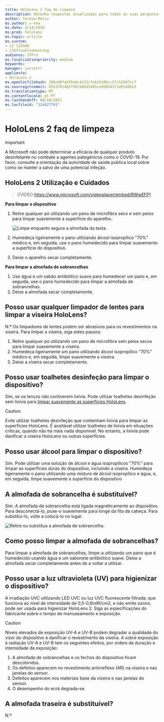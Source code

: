 ```yaml
---
title: HoloLens 2 faq de limpeza
description: Obtenha respostas atualizadas para todas as suas perguntas comuns para limpeza e manutenção do seu dispositivo HoloLens 2.
author: Teresa-Motiv
ms.author: v-tea
ms.date: 4/14/2020
ms.prod: hololens
ms.topic: article
ms.custom:
- CI 115560
- CSSTroubleshooting
audience: ITPro
ms.localizationpriority: medium
keywords: ''
manager: jarrettr
appliesto:
- HoloLens 2
ms.openlocfilehash: 286e90fab7be0c4132cfab15306cc57c52607ccf
ms.sourcegitcommit: 05537014d27d9cb60d5485ce93654371d914d5e3
ms.translationtype: MT
ms.contentlocale: pt-PT
ms.lasthandoff: 09/10/2021
ms.locfileid: "124427791"
---
```

# <a name="hololens-2-cleaning-faq"></a>HoloLens 2 faq de limpeza

> [!IMPORTANT]  
> A Microsoft não pode determinar a eficácia de qualquer produto desinfetante no combate a agentes patogénicos como o COVID-19. Por favor, consulte a orientação da autoridade de saúde pública local sobre como se manter a salvo de uma potencial infeção.  

## <a name="hololens-2-use-and-care"></a>HoloLens 2 Utilização e Cuidados

> [!VIDEO https://www.microsoft.com/videoplayer/embed/RWwEFP]

<!-- <iframe src="https://channel9.msdn.com/Shows/Docs-Mixed-Reality/HoloLens-2-Use-and-Care/player" width="960" height="540" allowFullScreen frameBorder="0" title="HoloLens 2 Use and Care - Microsoft Channel 9 Video"></iframe> -->

**Para limpar o dispositivo**

1. Retire qualquer pó utilizando um pano de microfibra seco e sem pelos para limpar suavemente a superfície do aparelho.

   ![Limpe enquanto segura a almofada da testa.](images/hl2-cleaning.png)

2. Humedeça ligeiramente o pano utilizando álcool isopropílico "70%" médico e, em seguida, use o pano humedecido para limpar suavemente a superfície do dispositivo.

3. Deixe o aparelho secar completamente.

**Para limpar a almofada de sobrancelhas**

1. Use água e um sabão antibiótico suave para humedecer um pano e, em seguida, use o pano humedecido para limpar a almofada de sobrancelhas.
1. Deixe a almofada secar completamente.

## <a name="can-i-use-any-lens-cleaner-for-cleaning-the-hololens-visor"></a>Posso usar qualquer limpador de lentes para limpar a viseira HoloLens?

N.º Os limpadores de lentes podem ser abrasivos para os revestimentos na viseira. Para limpar a viseira, siga estes passos:  

1. Retire qualquer pó utilizando um pano de microfibra sem pelos secos para limpar suavemente a viseira.
1. Humedeça ligeiramente um pano utilizando álcool isopropílico "70%" médico e, em seguida, limpe suavemente a viseira.
1. Deixe a viseira secar completamente.

## <a name="can-i-use-disinfecting-wipes-to-clean-the-device"></a>Posso usar toalhetes desinfeção para limpar o dispositivo?

Sim, se os lenços não contiverem lixívia. Pode utilizar toalhetes desinfeção sem lixívia para [limpar suavemente as superfícies HoloLens](#hololens-2-use-and-care).  

> [!CAUTION]  
> Evite utilizar toalhetes desinfeção que contenham lixívia para limpar as superfícies HoloLens. É aceitável utilizar toalhetes de lixívia em situações críticas, quando não há mais nada disponível. No entanto, a lixívia pode danificar a viseira HoloLens ou outras superfícies.

## <a name="can-i-use-alcohol-to-clean-the-device"></a>Posso usar álcool para limpar o dispositivo?

Sim. Pode utilizar uma solução de álcool e água isopropílicos "70%" para limpar as superfícies duras do dispositivo, incluindo a viseira. Humedeça ligeiramente o pano utilizando uma mistura de álcool isopropílico e água, e, em seguida, limpe suavemente a superfície do dispositivo

## <a name="is-the-brow-pad-replaceable"></a>A almofada de sobrancelha é substituível?

Sim. A almofada de sobrancelha está ligada magnéticamente ao dispositivo. Para desconectá-lo, puxe-o suavemente para longe da fita da cabeça. Para substituí-lo, volte a colocá-lo no lugar.

![Retire ou substitua a almofada de sobrancelha.](images/hololens2-remove-browpad.png)

## <a name="how-can-i-clean-the-brow-pad"></a>Como posso limpar a almofada de sobrancelhas?

Para limpar a almofada de sobrancelhas, limpe-a utilizando um pano que é humedecido usando água e um sabonete antibiótico suave. Deixe a almofada secar completamente antes de a voltar a utilizar.

## <a name="can-i-use-ultraviolet-uv-light-to-sanitize-the-device"></a>Posso usar a luz ultravioleta (UV) para higienizar o dispositivo?

A irradiação UVC utilizando LED UVC ou luz UVC fluorescente filtrada, que funciona ao nível de intensidade de 0,5-0,6mW/cm2, e não emite ozono, pode ser usada para higienizar HoloLens 2. Siga as especificações do fabricante sobre o tempo de manuseamento e exposição.

> [!CAUTION]  
> Níveis elevados de exposição UV-A e UV-B podem degradar a qualidade do visor do dispositivo e danificar o revestimento da viseira. A sobre exposição à radiação UV-A e UV-B tem os seguintes efeitos, por ordem da duração e intensidade da exposição:
>  
> 1. A almofada de sobrancelhas e os fechos do dispositivo ficam descoloridos.
> 1. Os defeitos aparecem no revestimento antirreflexo (AR) na viseira e nas janelas do sensor.
> 1. Defeitos aparecem nos materiais base da viseira e nas janelas do sensor.
> 1. O desempenho do ecrã degrada-se.

## <a name="is-the-rear-pad-replaceable"></a>A almofada traseira é substituível?

N.º

